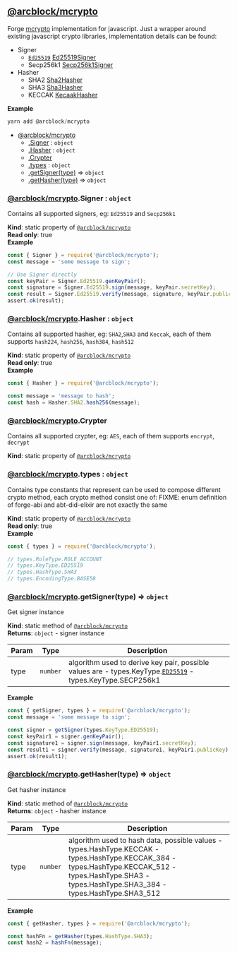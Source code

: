 <a name="module_@arcblock/mcrypto"></a>


## [**@arcblock/mcrypto**](https://github.com/arcblock/mcrypto)

Forge [mcrypto](https://github.com/ArcBlock/mcrypto) implementation for javascript.
Just a wrapper around existing javascript crypto libraries, implementation details can be found:

* Signer
  * [`Ed25519`](https://github.com/ArcBlock/forge-js/commit/Ed25519) [Ed25519Signer](Ed25519Signer)
  * Secp256k1 [Secp256k1Signer](Secp256k1Signer)
* Hasher
  * SHA2 [Sha2Hasher](Sha2Hasher)
  * SHA3 [Sha3Hasher](Sha3Hasher)
  * KECCAK [KecaakHasher](KecaakHasher)

**Example**  

```js
yarn add @arcblock/mcrypto
```

* [@arcblock/mcrypto](#module_@arcblock/mcrypto)
  * [.Signer](#module_@arcblock/mcrypto.Signer) : <code>object</code>
  * [.Hasher](#module_@arcblock/mcrypto.Hasher) : <code>object</code>
  * [.Crypter](#module_@arcblock/mcrypto.Crypter)
  * [.types](#module_@arcblock/mcrypto.types) : <code>object</code>
  * [.getSigner(type)](#module_@arcblock/mcrypto.getSigner) ⇒ <code>object</code>
  * [.getHasher(type)](#module_@arcblock/mcrypto.getHasher) ⇒ <code>object</code>

<a name="module_@arcblock/mcrypto.Signer"></a>

### [**@arcblock/mcrypto**](https://github.com/arcblock/mcrypto).Signer : <code>object</code>

Contains all supported signers, eg: `Ed25519` and `Secp256k1`

**Kind**: static property of [<code>@arcblock/mcrypto</code>](#module_@arcblock/mcrypto)  
**Read only**: true  
**Example**  

```js
const { Signer } = require('@arcblock/mcrypto');
const message = 'some message to sign';

// Use Signer directly
const keyPair = Signer.Ed25519.genKeyPair();
const signature = Signer.Ed25519.sign(message, keyPair.secretKey);
const result = Signer.Ed25519.verify(message, signature, keyPair.publicKey);
assert.ok(result);
```

<a name="module_@arcblock/mcrypto.Hasher"></a>

### [**@arcblock/mcrypto**](https://github.com/arcblock/mcrypto).Hasher : <code>object</code>

Contains all supported hasher, eg: `SHA2`,`SHA3` and `Keccak`, each of them supports `hash224`, `hash256`, `hash384`, `hash512`

**Kind**: static property of [<code>@arcblock/mcrypto</code>](#module_@arcblock/mcrypto)  
**Read only**: true  
**Example**  

```js
const { Hasher } = require('@arcblock/mcrypto');

const message = 'message to hash';
const hash = Hasher.SHA2.hash256(message);
```

<a name="module_@arcblock/mcrypto.Crypter"></a>

### [**@arcblock/mcrypto**](https://github.com/arcblock/mcrypto).Crypter

Contains all supported crypter, eg: `AES`, each of them supports `encrypt`, `decrypt`

**Kind**: static property of [<code>@arcblock/mcrypto</code>](#module_@arcblock/mcrypto)  
<a name="module_@arcblock/mcrypto.types"></a>

### [**@arcblock/mcrypto**](https://github.com/arcblock/mcrypto).types : <code>object</code>

Contains type constants that represent can be used to compose different crypto method, each crypto method consist one of:
FIXME: enum definition of forge-abi and abt-did-elixir are not exactly the same

**Kind**: static property of [<code>@arcblock/mcrypto</code>](#module_@arcblock/mcrypto)  
**Read only**: true  
**Example**  

```js
const { types } = require('@arcblock/mcrypto');

// types.RoleType.ROLE_ACCOUNT
// types.KeyType.ED25519
// types.HashType.SHA3
// types.EncodingType.BASE58
```

<a name="module_@arcblock/mcrypto.getSigner"></a>

### [**@arcblock/mcrypto**](https://github.com/arcblock/mcrypto).getSigner(type) ⇒ <code>object</code>

Get signer instance

**Kind**: static method of [<code>@arcblock/mcrypto</code>](#module_@arcblock/mcrypto)  
**Returns**: <code>object</code> - signer instance  

| Param | Type                | Description                                                                                                                                                       |
| ----- | ------------------- | ----------------------------------------------------------------------------------------------------------------------------------------------------------------- |
| type  | <code>number</code> | algorithm used to derive key pair, possible values are - types.KeyType.[`ED25519`](https://github.com/ArcBlock/forge-js/commit/ED25519) - types.KeyType.SECP256k1 |

**Example**  

```js
const { getSigner, types } = require('@arcblock/mcrypto');
const message = 'some message to sign';

const signer = getSigner(types.KeyType.ED25519);
const keyPair1 = signer.genKeyPair();
const signature1 = signer.sign(message, keyPair1.secretKey);
const result1 = signer.verify(message, signature1, keyPair1.publicKey);
assert.ok(result1);
```

<a name="module_@arcblock/mcrypto.getHasher"></a>

### [**@arcblock/mcrypto**](https://github.com/arcblock/mcrypto).getHasher(type) ⇒ <code>object</code>

Get hasher instance

**Kind**: static method of [<code>@arcblock/mcrypto</code>](#module_@arcblock/mcrypto)  
**Returns**: <code>object</code> - hasher instance  

| Param | Type                | Description                                                                                                                                                                                            |
| ----- | ------------------- | ------------------------------------------------------------------------------------------------------------------------------------------------------------------------------------------------------ |
| type  | <code>number</code> | algorithm used to hash data, possible values - types.HashType.KECCAK - types.HashType.KECCAK_384 - types.HashType.KECCAK_512 - types.HashType.SHA3 - types.HashType.SHA3_384 - types.HashType.SHA3_512 |

**Example**  

```js
const { getHasher, types } = require('@arcblock/mcrypto');

const hashFn = getHasher(types.HashType.SHA3);
const hash2 = hashFn(message);
```
